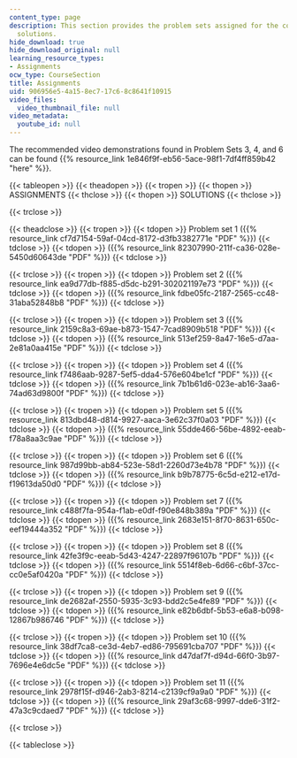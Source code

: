 ```yaml
---
content_type: page
description: This section provides the problem sets assigned for the course and their
  solutions.
hide_download: true
hide_download_original: null
learning_resource_types:
- Assignments
ocw_type: CourseSection
title: Assignments
uid: 906956e5-4a15-8ec7-17c6-8c8641f10915
video_files:
  video_thumbnail_file: null
video_metadata:
  youtube_id: null
---
```


The recommended video demonstrations found in Problem Sets 3, 4, and 6 can be found {{% resource_link 1e846f9f-eb56-5ace-98f1-7df4ff859b42 "here" %}}.

{{< tableopen >}}
{{< theadopen >}}
{{< tropen >}}
{{< thopen >}}
ASSIGNMENTS
{{< thclose >}}
{{< thopen >}}
SOLUTIONS
{{< thclose >}}

{{< trclose >}}

{{< theadclose >}}
{{< tropen >}}
{{< tdopen >}}
Problem set 1 ({{% resource_link cf7d7154-59af-04cd-8172-d3fb3382771e "PDF" %}})
{{< tdclose >}}
{{< tdopen >}}
({{% resource_link 82307990-211f-ca36-028e-5450d60643de "PDF" %}})
{{< tdclose >}}

{{< trclose >}}
{{< tropen >}}
{{< tdopen >}}
Problem set 2 ({{% resource_link ea9d77db-f885-d5dc-b291-302021197e73 "PDF" %}})
{{< tdclose >}}
{{< tdopen >}}
({{% resource_link fdbe05fc-2187-2565-cc48-31aba52848b8 "PDF" %}})
{{< tdclose >}}

{{< trclose >}}
{{< tropen >}}
{{< tdopen >}}
Problem set 3 ({{% resource_link 2159c8a3-69ae-b873-1547-7cad8909b518 "PDF" %}})
{{< tdclose >}}
{{< tdopen >}}
({{% resource_link 513ef259-8a47-16e5-d7aa-2e81a0aa415e "PDF" %}})
{{< tdclose >}}

{{< trclose >}}
{{< tropen >}}
{{< tdopen >}}
Problem set 4 ({{% resource_link f7486aab-9287-5ef5-dda4-576e604be1cf "PDF" %}})
{{< tdclose >}}
{{< tdopen >}}
({{% resource_link 7b1b61d6-023e-ab16-3aa6-74ad63d9800f "PDF" %}})
{{< tdclose >}}

{{< trclose >}}
{{< tropen >}}
{{< tdopen >}}
Problem set 5 ({{% resource_link 813dbd48-d814-9927-aaca-3e62c37f0a03 "PDF" %}})
{{< tdclose >}}
{{< tdopen >}}
({{% resource_link 55dde466-56be-4892-eeab-f78a8aa3c9ae "PDF" %}})
{{< tdclose >}}

{{< trclose >}}
{{< tropen >}}
{{< tdopen >}}
Problem set 6 ({{% resource_link 987d99bb-ab84-523e-58d1-2260d73e4b78 "PDF" %}})
{{< tdclose >}}
{{< tdopen >}}
({{% resource_link b9b78775-6c5d-e212-e17d-f19613da50d0 "PDF" %}})
{{< tdclose >}}

{{< trclose >}}
{{< tropen >}}
{{< tdopen >}}
Problem set 7 ({{% resource_link c488f7fa-954a-f1ab-e0df-f90e848b389a "PDF" %}})
{{< tdclose >}}
{{< tdopen >}}
({{% resource_link 2683e151-8f70-8631-650c-eef19444a352 "PDF" %}})
{{< tdclose >}}

{{< trclose >}}
{{< tropen >}}
{{< tdopen >}}
Problem set 8 ({{% resource_link 42fe3f9c-eeab-5d43-4247-22897f96107b "PDF" %}})
{{< tdclose >}}
{{< tdopen >}}
({{% resource_link 5514f8eb-6d66-c6bf-37cc-cc0e5af0420a "PDF" %}})
{{< tdclose >}}

{{< trclose >}}
{{< tropen >}}
{{< tdopen >}}
Problem set 9 ({{% resource_link de2682af-2550-5935-3c93-bdd2c5e4fe89 "PDF" %}})
{{< tdclose >}}
{{< tdopen >}}
({{% resource_link e82b6dbf-5b53-e6a8-b098-12867b986746 "PDF" %}})
{{< tdclose >}}

{{< trclose >}}
{{< tropen >}}
{{< tdopen >}}
Problem set 10 ({{% resource_link 38df7ca8-ce3d-4eb7-ed86-795691cba707 "PDF" %}})
{{< tdclose >}}
{{< tdopen >}}
({{% resource_link d47daf7f-d94d-66f0-3b97-7696e4e6dc5e "PDF" %}})
{{< tdclose >}}

{{< trclose >}}
{{< tropen >}}
{{< tdopen >}}
Problem set 11 ({{% resource_link 2978f15f-d946-2ab3-8214-c2139cf9a9a0 "PDF" %}})
{{< tdclose >}}
{{< tdopen >}}
({{% resource_link 29af3c68-9997-dde6-31f2-47a3c9cdaed7 "PDF" %}})
{{< tdclose >}}

{{< trclose >}}

{{< tableclose >}}